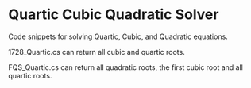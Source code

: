 # Quartic Cubic Quadratic Solver
Code snippets for solving Quartic, Cubic, and Quadratic equations.

1728_Quartic.cs can return all cubic and quartic roots.

FQS_Quartic.cs can return all quadratic roots, the first cubic root and all quartic roots.